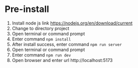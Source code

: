 # Pre-install

1. Install node js link https://nodejs.org/en/download/current
2. Change to directory project
3. Open terminal or command prompt
4. Enter command `npm install`
5. After install success, enter command `npm run server`
6. Open terminal or command prompt
7. Enter command `npm run dev`
8. Open browser and enter url http://localhost:5173
